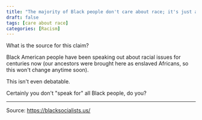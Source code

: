 ```yaml
---
title: "The majority of Black people don't care about race; it's just a small minority of opportunists claiming to speak for everyone."
draft: false
tags: [care about race]
categories: [Racism]
---
```


What is the source for this claim?  
  
Black American people have been speaking out about racial issues for centuries now (our ancestors were brought here as enslaved Africans, so this won't change anytime soon).  
  
This isn't even debatable.  
  
Certainly you don't "speak for" all Black people, do you?

----
Source: https://blacksocialists.us/

